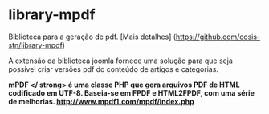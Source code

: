 # library-mpdf
Biblioteca para a geração de pdf.
[Mais detalhes] (https://github.com/cosis-stn/library-mpdf)

A extensão da biblioteca joomla fornece uma solução para que seja possível criar versões pdf do conteúdo de artigos e categorias.

<Strong> mPDF </ strong> é uma classe PHP que gera arquivos PDF de HTML codificado em UTF-8. Baseia-se em FPDF e HTML2FPDF, com uma série de melhorias.
http://www.mpdf1.com/mpdf/index.php
